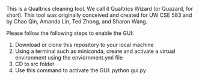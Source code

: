 This is a Qualtrics cleaning tool. We call it Qualtrics Wizard (or 
Quazard, for short). This tool was originally conceived and created for UW 
CSE 583 and by Chao Qin, Amanda Lin, Ted Zhong, and Sharon Wang.

Please follow the following steps to enable the GUI:
1. Download or clone this repository to your local machine
2. Using a terminal such as miniconda, create and activate a virtual environment using the enviornment.yml file
3. CD to src folder
4. Use this command to activate the GUI: python gui.py